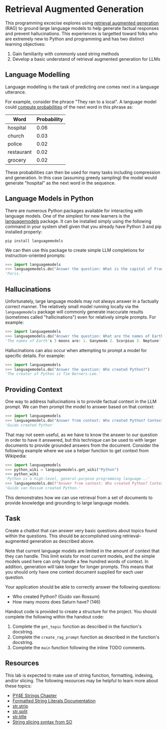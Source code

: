 Retrieval Augmented Generation
==============================

This programming excecise explores using [retrieval augmented generation](https://arxiv.org/abs/2005.11401) (RAG) to ground large language models to help generate factual responses and prevent hallucinations. This experiences is targetted toward folks who are extremely new to Python and programming and has two distinct learning objectives:

1. Gain familiarity with commonly used string methods
2. Develop a basic understand of retrieval augmented generation for LLMs

Language Modelling
------------------

Language modelling is the task of predicting one comes next in a language utterance. 

For example, consider the phrace "They ran to a local". A language model could [compute probabilities](https://exbert-project-exbert.hf.space/client/exBERT.html?model=gpt2&modelKind=autoregressive&sentence=They%20ran%20to%20a%20local&layer=11&heads=..0,1,2,3,4,5,6,7,8,9,10,11&threshold=0.7&tokenInd=null&tokenSide=null&maskInds=..&hideClsSep=true) of the next word in this phrase as:

| Word       | Probability |
| ---------- | ----------- |
| hospital   | 0.06        |
| church     | 0.03        |
| police     | 0.02        |
| restaurant | 0.02        |
| grocery    | 0.02        |

These probabilities can then be used for many tasks including compression and generation. In this case (assuming greedy sampling) the model would generate "hospital" as the next word in the sequence.

Language Models in Python
-------------------------

There are numerous Python packages available for interacting with language models. One of the simplest for new learners is the [languagemodels](https://pypi.org/project/languagemodels/) package. It can be installed simply using the following command in your system shell given that you already have Python 3 and pip installed properly:

```
pip install languagemodels
```

We can then use this package to create simple LLM completions for instruction-oriented prompts:

```python
>>> import languagemodels
>>> languagemodels.do("Answer the question: What is the capital of France?")
'Paris.'
```

Hallucinations
--------------

Unfortunately, large language models may not always answer in a factually correct manner. The relatively small model running locally via the `languagemodels` package will commonly generate inaccurate results (sometimes called "hallicinations") even for relatively simple prompts. For example:

```python
>>> import languagemodels
>>> languagemodels.do("Answer the question: What are the names of Earth's 3 moons?")
'The names of Earth's 3 moons are: 1. Ganymede 2. Scorpius 3. Neptune'
```

Hallucinations can also occur when attempting to prompt a model for specific details. For example:

```python
>>> import languagemodels
>>> languagemodels.do("Answer the question: Who created Python?")
'The creator of Python is Tim Berners-Lee.'
```

Providing Context
-----------------

One way to address hallucinations is to provide factual context in the LLM prompt. We can then prompt the model to answer based on that context:

```python
>>> import languagemodels
>>> languagemodels.do("Answer from context: Who created Python? Context: Guido created Python.")
'Guido created Python'
```

That may not seem useful, as we have to know the answer to our question in order to have it answered, but this technique can be used to with larger documents to provide grounded answers from the document. Consider the following example where we use a helper function to get context from Wikipedia:

```python
>>> import languagemodels
>>> python_wiki = languagemodels.get_wiki("Python")
>>> python_wiki
'Python is a high-level, general-purpose programming language...'
>>> languagemodels.do(f"Answer from context: Who created Python? Context: {python_wiki}")
'Guido van Rossum created Python.'
```

This demonstrates how we can use retrieval from a set of documents to provide knowledge and grounding to large language models.

Task
----

Create a chatbot that can answer very basic questions about topics found within the questions. This should be accomplished using retrieval-augmented generation as described above.

Note that current language models are limited in the amount of context that they can handle. This limit exists for most current models, and the simple models used here can only handle a few hundred words of context. In addition, generation will take longer for longer prompts. This means that you should only have one context document supplied for each user question.

Your application should be able to correctly answer the following questions:

- Who created Python? (Guido van Rossum)
- How many moons does Saturn have? (146)

Handout code is provided to create a structure for the project. You should complete the following within the handout code:

1. Complete the `get_topic` function as described in the function's docstring.
2. Complete the `create_rag_prompt` function as described in the function's docstring.
3. Complete the `main` function following the inline TODO comments.

Resources
---------

This lab is expected to make use of string function, formatting, indexing, and/or slicing. The following resources may be helpful to learn more about these topics:

- [PY4E Strings Chapter](https://www.py4e.com/html3/06-strings)
- [Formatted String Literals Documentation](https://docs.python.org/3/reference/lexical_analysis.html#f-strings)
- [str.strip](https://docs.python.org/3/library/stdtypes.html#str.strip)
- [str.split](https://docs.python.org/3/library/stdtypes.html#str.split)
- [str.title](https://docs.python.org/3/library/stdtypes.html#str.title)
- [String slicing syntax from SO](https://stackoverflow.com/a/509295)
